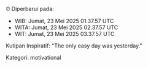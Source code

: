 ⏰ Diperbarui pada:
- WIB: Jumat, 23 Mei 2025 01.37.57 UTC
- WITA: Jumat, 23 Mei 2025 02.37.57 UTC
- WIT: Jumat, 23 Mei 2025 03.37.57 UTC

Kutipan Inspiratif:
"The only easy day was yesterday."


Kategori: motivational


